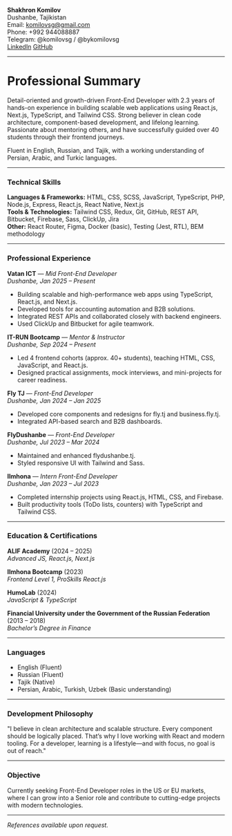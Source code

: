**Shakhron Komilov**  
Dushanbe, Tajikistan  
Email: komilovsg@gmail.com  
Phone: +992 944088887  
Telegram: @komilovsg / @bykomilovsg  
<a href="https://www.linkedin.com/in/komilovsg">LinkedIn</a>
<a href="https://github.com/komilovsg">GitHub</a>

---

<h1>Professional Summary</h1>

Detail-oriented and growth-driven Front-End Developer with 2.3 years of hands-on experience in building scalable web applications using React.js, Next.js, TypeScript, and Tailwind CSS. Strong believer in clean code architecture, component-based development, and lifelong learning. Passionate about mentoring others, and have successfully guided over 40 students through their frontend journeys.

Fluent in English, Russian, and Tajik, with a working understanding of Persian, Arabic, and Turkic languages.

---

### Technical Skills

**Languages & Frameworks:** HTML, CSS, SCSS, JavaScript, TypeScript, PHP, Node.js, Express, React.js, React Native, Next.js  
**Tools & Technologies:** Tailwind CSS, Redux, Git, GitHub, REST API, Bitbucket, Firebase, Sass, ClickUp, Jira  
**Other:** React Router, Figma, Docker (basic), Testing (Jest, RTL), BEM methodology

---

### Professional Experience

**Vatan ICT** — *Mid Front-End Developer*  
*Dushanbe, Jan 2025 – Present*
- Building scalable and high-performance web apps using TypeScript, React.js, and Next.js.
- Developed tools for accounting automation and B2B solutions.
- Integrated REST APIs and collaborated closely with backend engineers.
- Used ClickUp and Bitbucket for agile teamwork.

**IT-RUN Bootcamp** — *Mentor & Instructor*  
*Dushanbe, Sep 2024 – Present*
- Led 4 frontend cohorts (approx. 40+ students), teaching HTML, CSS, JavaScript, and React.js.
- Designed practical assignments, mock interviews, and mini-projects for career readiness.

**Fly TJ** — *Front-End Developer*  
*Dushanbe, Jan 2024 – Jan 2025*
- Developed core components and redesigns for fly.tj and business.fly.tj.
- Integrated API-based search and B2B dashboards.

**FlyDushanbe** — *Front-End Developer*  
*Dushanbe, Jul 2023 – Mar 2024*
- Maintained and enhanced flydushanbe.tj.
- Styled responsive UI with Tailwind and Sass.

**Ilmhona** — *Intern Front-End Developer*  
*Dushanbe, Jan 2023 – Jul 2023*
- Completed internship projects using React.js, HTML, CSS, and Firebase.
- Built productivity tools (ToDo lists, counters) with TypeScript and Tailwind CSS.

---

### Education & Certifications

**ALIF Academy** (2024 – 2025)  
*Advanced JS, React.js, Next.js*

**Ilmhona Bootcamp** (2023)  
*Frontend Level 1, ProSkills React.js*

**HumoLab** (2024)  
*JavaScript & TypeScript*

**Financial University under the Government of the Russian Federation** (2013 – 2018)  
*Bachelor’s Degree in Finance*

---

### Languages

- English (Fluent)
- Russian (Fluent)
- Tajik (Native)
- Persian, Arabic, Turkish, Uzbek (Basic understanding)

---

### Development Philosophy

"I believe in clean architecture and scalable structure. Every component should be logically placed. That’s why I love working with React and modern tooling. For a developer, learning is a lifestyle—and with focus, no goal is out of reach."

---

### Objective

Currently seeking Front-End Developer roles in the US or EU markets, where I can grow into a Senior role and contribute to cutting-edge projects with modern technologies.

---

*References available upon request.*

